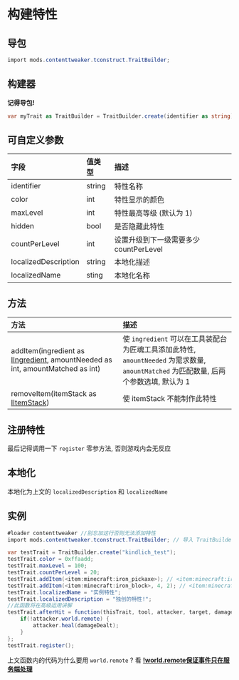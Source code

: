 # 构建特性

## 导包

```csharp
import mods.contenttweaker.tconstruct.TraitBuilder;
```

## 构建器

**记得导包!**

```csharp
var myTrait as TraitBuilder = TraitBuilder.create(identifier as string);
```

## 可自定义参数

| 字段 | 值类型 | 描述 |
| :---- | :---- | :---- |
| identifier | string | 特性名称 |
| color | int | 特性显示的颜色 |
| maxLevel | int | 特性最高等级 (默认为 1) |
| hidden | bool | 是否隐藏此特性 |
| countPerLevel | int | 设置升级到下一级需要多少 countPerLevel |
| localizedDescription | string | 本地化描述 |
| localizedName | sting | 本地化名称 |

## 方法

| 方法 | 描述 |
| :---- | :---- |
| addItem(ingredient as [IIngredient](https://docs.blamejared.com/1.12/en/Vanilla/Variable_Types/IIngredient/), amountNeeded as int, amountMatched as int) | 使 `ingredient` 可以在工具装配台为匠魂工具添加此特性, `amountNeeded` 为需求数量, `amountMatched` 为匹配数量, 后两个参数选填, 默认为 1 |
| removeItem(itemStack as [IItemStack](https://docs.blamejared.com/1.12/en/Vanilla/Items/IItemStack/)) | 使 itemStack 不能制作此特性 |

## 注册特性

最后记得调用一下 `register` 零参方法, 否则游戏内会无反应

## 本地化

本地化为上文的 `localizedDescription` 和 `localizedName`

## 实例

```csharp
#loader contenttweaker //别忘加这行否则无法添加特性
import mods.contenttweaker.tconstruct.TraitBuilder; // 导入 TraitBuilder 包

var testTrait = TraitBuilder.create("kindlich_test");
testTrait.color = 0xffaadd;
testTrait.maxLevel = 100;
testTrait.countPerLevel = 20;
testTrait.addItem(<item:minecraft:iron_pickaxe>); // <item:minecraft:iron_pickaxe> 为铁镐
testTrait.addItem(<item:minecraft:iron_block>, 4, 2); // <item:minecraft:iron_block> 为铁块
testTrait.localizedName = "实例特性";
testTrait.localizedDescription = "独创的特性!";
//此函数将在高级运用讲解
testTrait.afterHit = function(thisTrait, tool, attacker, target, damageDealt, wasCrit, wasHit) {
    if(!attacker.world.remote) {
        attacker.heal(damageDealt);
    }
};
testTrait.register();
```

上文函数内的代码为什么要用 `world.remote` ? 看 [**!world.remote保证事件只在服务端处理**](../../advanced/event-overview/tips#worldremote-bao-zheng-shi-jian-zhi-zai-fu-wu-duan-chu-li)